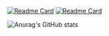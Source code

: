 <!--
**FreeRotate/FreeRotate** is a ✨ _special_ ✨ repository because its `README.md` (this file) appears on your GitHub profile.

Here are some ideas to get you started:
### Hi there 👋
- 🔭 I’m currently working on ...
- 🌱 I’m currently learning ...
- 👯 I’m looking to collaborate on ...
- 🤔 I’m looking for help with ...
- 💬 Ask me about ...
- 📫 How to reach me: ...
- 😄 Pronouns: ...
- ⚡ Fun fact: ...
-->


[![Readme Card](https://github-readme-stats.vercel.app/api/pin/?username=FreeRotate&repo=TextClassification)](https://github.com/FreeRotate/TextClassification)
[![Readme Card](https://github-readme-stats.vercel.app/api/pin/?username=FreeRotate&repo=BOAT)](https://github.com/FreeRotate/BOAT)

![Anurag's GitHub stats](https://github-readme-stats.vercel.app/api?username=FreeRotate&show_icons=true)
